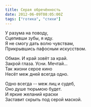 ```yaml
---
title: Серая обречённость
date: 2012-06-09T08:05:00Z
tags: ["готика", "стихи"]
---
```


У разума на поводу,  
Сцепивши зубы, я иду.  
Я не смогу дать волю чувствам,  
Прикрывшись пафосным искусством.

Обман. И край зовёт за край.  
Закрой глаза. Усни. Мечтай...  
Так жизни серое кино  
Несёт меж дней всегда одно.

Одно всегда -- меж лиц и судеб,  
Оно душе тюрьмою будет.  
И яркие желаний краски  
Заставит скрыть под серой маской.  
